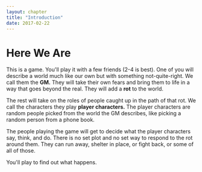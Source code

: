 ```yaml
---
layout: chapter
title: "Introduction"
date: 2017-02-22
---
```


# Here We Are

This is a game. You'll play it with a few friends (2-4 is best). One of you will describe a world much like our own but with something not-quite-right. We call them the **GM.** They will take their own fears and bring them to life in a way that goes beyond the real. They will add a **rot** to the world.

The rest will take on the roles of people caught up in the path of that rot. We call the characters they play **player characters.** The player characters are random people picked from the world the GM describes, like picking a random person from a phone book.

The people playing the game will get to decide what the player characters say, think, and do. There is no set plot and no set way to respond to the rot around them. They can run away, shelter in place, or fight back, or some of all of those.

You'll play to find out what happens.
